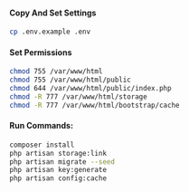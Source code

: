 #### Copy And Set Settings
```bash
cp .env.example .env
```
#### Set Permissions
```bash
chmod 755 /var/www/html 
chmod 755 /var/www/html/public
chmod 644 /var/www/html/public/index.php 
chmod -R 777 /var/www/html/storage 
chmod -R 777 /var/www/html/bootstrap/cache
```
#### Run Commands:
```bash
composer install
php artisan storage:link
php artisan migrate --seed
php artisan key:generate
php artisan config:cache
```
